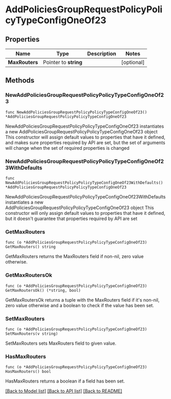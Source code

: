 # AddPoliciesGroupRequestPolicyPolicyTypeConfigOneOf23

## Properties

Name | Type | Description | Notes
------------ | ------------- | ------------- | -------------
**MaxRouters** | Pointer to **string** |  | [optional] 

## Methods

### NewAddPoliciesGroupRequestPolicyPolicyTypeConfigOneOf23

`func NewAddPoliciesGroupRequestPolicyPolicyTypeConfigOneOf23() *AddPoliciesGroupRequestPolicyPolicyTypeConfigOneOf23`

NewAddPoliciesGroupRequestPolicyPolicyTypeConfigOneOf23 instantiates a new AddPoliciesGroupRequestPolicyPolicyTypeConfigOneOf23 object
This constructor will assign default values to properties that have it defined,
and makes sure properties required by API are set, but the set of arguments
will change when the set of required properties is changed

### NewAddPoliciesGroupRequestPolicyPolicyTypeConfigOneOf23WithDefaults

`func NewAddPoliciesGroupRequestPolicyPolicyTypeConfigOneOf23WithDefaults() *AddPoliciesGroupRequestPolicyPolicyTypeConfigOneOf23`

NewAddPoliciesGroupRequestPolicyPolicyTypeConfigOneOf23WithDefaults instantiates a new AddPoliciesGroupRequestPolicyPolicyTypeConfigOneOf23 object
This constructor will only assign default values to properties that have it defined,
but it doesn't guarantee that properties required by API are set

### GetMaxRouters

`func (o *AddPoliciesGroupRequestPolicyPolicyTypeConfigOneOf23) GetMaxRouters() string`

GetMaxRouters returns the MaxRouters field if non-nil, zero value otherwise.

### GetMaxRoutersOk

`func (o *AddPoliciesGroupRequestPolicyPolicyTypeConfigOneOf23) GetMaxRoutersOk() (*string, bool)`

GetMaxRoutersOk returns a tuple with the MaxRouters field if it's non-nil, zero value otherwise
and a boolean to check if the value has been set.

### SetMaxRouters

`func (o *AddPoliciesGroupRequestPolicyPolicyTypeConfigOneOf23) SetMaxRouters(v string)`

SetMaxRouters sets MaxRouters field to given value.

### HasMaxRouters

`func (o *AddPoliciesGroupRequestPolicyPolicyTypeConfigOneOf23) HasMaxRouters() bool`

HasMaxRouters returns a boolean if a field has been set.


[[Back to Model list]](../README.md#documentation-for-models) [[Back to API list]](../README.md#documentation-for-api-endpoints) [[Back to README]](../README.md)


